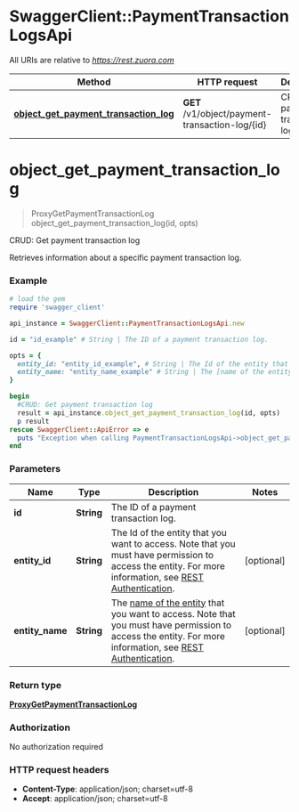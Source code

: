 # SwaggerClient::PaymentTransactionLogsApi

All URIs are relative to *https://rest.zuora.com*

Method | HTTP request | Description
------------- | ------------- | -------------
[**object_get_payment_transaction_log**](PaymentTransactionLogsApi.md#object_get_payment_transaction_log) | **GET** /v1/object/payment-transaction-log/{id} | CRUD: Get payment transaction log


# **object_get_payment_transaction_log**
> ProxyGetPaymentTransactionLog object_get_payment_transaction_log(id, opts)

CRUD: Get payment transaction log

Retrieves information about a specific payment transaction log. 

### Example
```ruby
# load the gem
require 'swagger_client'

api_instance = SwaggerClient::PaymentTransactionLogsApi.new

id = "id_example" # String | The ID of a payment transaction log. 

opts = { 
  entity_id: "entity_id_example", # String | The Id of the entity that you want to access. Note that you must have permission to access the entity. For more information, see [REST Authentication](https://www.zuora.com/developer/api-reference/#section/Authentication/Entity-Id-and-Entity-Name).
  entity_name: "entity_name_example" # String | The [name of the entity](https://knowledgecenter.zuora.com/BB_Introducing_Z_Business/Multi-entity/B_Introduction_to_Entity_and_Entity_Hierarchy#Name_and_Display_Name) that you want to access. Note that you must have permission to access the entity. For more information, see [REST Authentication](https://www.zuora.com/developer/api-reference/#section/Authentication/Entity-Id-and-Entity-Name).
}

begin
  #CRUD: Get payment transaction log
  result = api_instance.object_get_payment_transaction_log(id, opts)
  p result
rescue SwaggerClient::ApiError => e
  puts "Exception when calling PaymentTransactionLogsApi->object_get_payment_transaction_log: #{e}"
end
```

### Parameters

Name | Type | Description  | Notes
------------- | ------------- | ------------- | -------------
 **id** | **String**| The ID of a payment transaction log.  | 
 **entity_id** | **String**| The Id of the entity that you want to access. Note that you must have permission to access the entity. For more information, see [REST Authentication](https://www.zuora.com/developer/api-reference/#section/Authentication/Entity-Id-and-Entity-Name). | [optional] 
 **entity_name** | **String**| The [name of the entity](https://knowledgecenter.zuora.com/BB_Introducing_Z_Business/Multi-entity/B_Introduction_to_Entity_and_Entity_Hierarchy#Name_and_Display_Name) that you want to access. Note that you must have permission to access the entity. For more information, see [REST Authentication](https://www.zuora.com/developer/api-reference/#section/Authentication/Entity-Id-and-Entity-Name). | [optional] 

### Return type

[**ProxyGetPaymentTransactionLog**](ProxyGetPaymentTransactionLog.md)

### Authorization

No authorization required

### HTTP request headers

 - **Content-Type**: application/json; charset=utf-8
 - **Accept**: application/json; charset=utf-8



